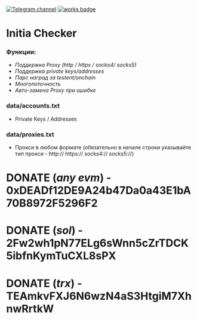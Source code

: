 [![Telegram channel](https://img.shields.io/badge/telegram-channel-blue?url=https://runkit.io/damiankrawczyk/telegram-badge/branches/master?url=https://t.me/n4z4v0d)](https://t.me/n4z4v0d)
[![works badge](https://cdn.jsdelivr.net/gh/nikku/works-on-my-machine@v0.2.0/badge.svg)](https://github.com/nikku/works-on-my-machine)

# Initia Checker

### Функции:
* _Поддержка Proxy (http / https / socks4/ socks5)_
* _Поддержка private keys/addresses_
* _Парс наград за testent/onchain_
* _Многопоточность_
* _Авто-замена Proxy при ошибке_

### data/accounts.txt
- Private Keys / Addresses

### data/proxies.txt
- Прокси в любом формате (обязательно в начале строки указывайте тип прокси - http:// https:// socks4:// socks5://)

# DONATE (_any evm_) - 0xDEADf12DE9A24b47Da0a43E1bA70B8972F5296F2
# DONATE (_sol_) - 2Fw2wh1pN77ELg6sWnn5cZrTDCK5ibfnKymTuCXL8sPX
# DONATE (_trx_) - TEAmkvFXJ6N6wzN4aS3HtgiM7XhnwRrtkW
